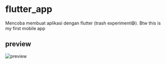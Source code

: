 # flutter_app

Mencoba membuat aplikasi dengan flutter (trash experiment😅). Btw this is my first mobile app

## preview

![preview](https://cdn.discordapp.com/attachments/740823592647786597/993902373015650394/Screenshot_2022-07-05-22-32-35-40_cbed48c643d0914ac8699f21774f22d8.jpg)
